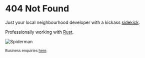 # 404 Not Found

Just your local neighbourhood developer with a kickass
[sidekick](https://raw.githubusercontent.com/marziply/marziply/master/cat.jpg).

Professionally working with [Rust](https://rust-lang.org).

![Spiderman](/spiderman.jpg)

<sub>Business enquiries [here](mailto:marziply@gmail.com).</sub>
